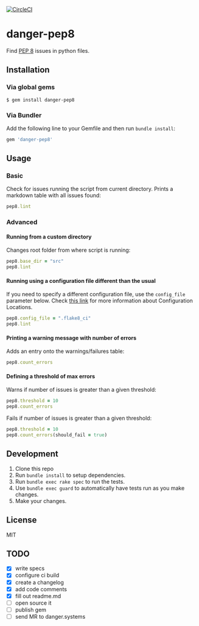 [![CircleCI](https://circleci.com/gh/loadsmart/danger-pep8.svg?style=svg)](https://circleci.com/gh/loadsmart/danger-pep8)

# danger-pep8

Find [PEP 8](https://www.python.org/dev/peps/pep-0008/) issues in python files.

## Installation

### Via global gems

```
$ gem install danger-pep8
```

### Via Bundler

Add the following line to your Gemfile and then run `bundle install`:

```rb
gem 'danger-pep8'
```

## Usage

### Basic

Check for issues running the script from current directory. Prints a markdown table with all issues found:
```rb
pep8.lint
```

### Advanced

#### Running from a custom directory

Changes root folder from where script is running:
```rb
pep8.base_dir = "src"
pep8.lint
```

#### Running using a configuration file different than the usual

If you need to specify a different configuration file, use the `config_file` parameter below. Check [this link](http://flake8.pycqa.org/en/latest/user/configuration.html#configuration-locations) for more information about Configuration Locations.
```rb
pep8.config_file = ".flake8_ci"
pep8.lint
```

#### Printing a warning message with number of errors

Adds an entry onto the warnings/failures table:
```rb
pep8.count_errors
```

#### Defining a threshold of max errors

Warns if number of issues is greater than a given threshold:
```rb
pep8.threshold = 10
pep8.count_errors
```

Fails if number of issues is greater than a given threshold:
```rb
pep8.threshold = 10
pep8.count_errors(should_fail = true)
```

## Development

1. Clone this repo
2. Run `bundle install` to setup dependencies.
3. Run `bundle exec rake spec` to run the tests.
4. Use `bundle exec guard` to automatically have tests run as you make changes.
5. Make your changes.

## License

MIT

## TODO
- [x] write specs
- [x] configure ci build
- [x] create a changelog
- [x] add code comments
- [x] fill out readme.md
- [ ] open source it
- [ ] publish gem
- [ ] send MR to danger.systems
